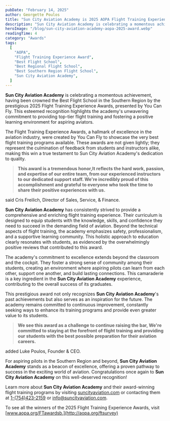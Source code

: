 ```yaml
---
pubDate: "February 14, 2025"
author: Georgette Poulos
title: "Sun City Aviation Academy is 2025 AOPA Flight Training Experience Award Winner"
description: "Sun City Aviation Academy is celebrating a momentous achievement, having been crowned the Best Flight School in the Southern Region by the prestigious 2025 Flight Training Experience Awards, presented by You Can Fly."
heroImage: "/blog/sun-city-aviation-academy-aopa-2025-award.webp"
readingTime: 4
category: "Awards"
tags:
  [
    "AOPA",
    "Flight Training Experience Award",
    "Best Flight School",
    "Best Regional Flight School",
    "Best Southern Region Flight School",
    "Sun City Aviation Academy",
  ]
---
```


**Sun City Aviation Academy** is celebrating a momentous achievement, having been crowned the Best Flight School in the Southern Region by the prestigious 2025 Flight Training Experience Awards, presented by You Can Fly. This esteemed recognition highlights the academy's unwavering commitment to providing top-tier flight training and fostering a positive learning environment for aspiring aviators.

The Flight Training Experience Awards, a hallmark of excellence in the aviation industry, were created by You Can Fly to showcase the very best flight training programs available. These awards are not given lightly; they represent the culmination of feedback from students and instructors alike, making this win a true testament to Sun City Aviation Academy's dedication to quality.

> **This award is a tremendous honor,It reflects the hard work, passion, and expertise of our entire team, from our experienced instructors to our dedicated support staff. We're incredibly proud of this accomplishment and grateful to everyone who took the time to share their positive experiences with us.**

said Cris Freilich, Director of Sales, Service, & Finance.

**Sun City Aviation Academy** has consistently strived to provide a comprehensive and enriching flight training experience. Their curriculum is designed to equip students with the knowledge, skills, and confidence they need to succeed in the demanding field of aviation. Beyond the technical aspects of flight training, the academy emphasizes safety, professionalism, and a supportive learning community. This holistic approach to education clearly resonates with students, as evidenced by the overwhelmingly positive reviews that contributed to this award.

The academy's commitment to excellence extends beyond the classroom and the cockpit. They foster a strong sense of community among their students, creating an environment where aspiring pilots can learn from each other, support one another, and build lasting connections. This camaraderie is a key ingredient in the **Sun City Aviation Academy** experience, contributing to the overall success of its graduates.

This prestigious award not only recognizes **Sun City Aviation Academy**'s past achievements but also serves as an inspiration for the future. The academy remains committed to continuous improvement, constantly seeking ways to enhance its training programs and provide even greater value to its students.

> **We see this award as a challenge to continue raising the bar, We're committed to staying at the forefront of flight training and providing our students with the best possible preparation for their aviation careers.**

added Luke Poulos, Founder & CEO.

For aspiring pilots in the Southern Region and beyond, **Sun City Aviation Academy** stands as a beacon of excellence, offering a proven pathway to success in the exciting world of aviation. Congratulations once again to **Sun City Aviation Academy** on this well-deserved recognition!

Learn more about **Sun City Aviation Academy** and their award-winning flight training programs by visiting [suncityaviation.com](https://suncityaviation.com) or contacting them at [1-(754)423-2159](<tel:1-(754)423-2159>) or [info@suncityaviation.com](mailto:info@suncityaviation.com).

To see all the winners of the 2025 Flight Training Experience Awards, visit [www.aopa.org/FTawardsb.](http://aopa.org/ftsurvey)
